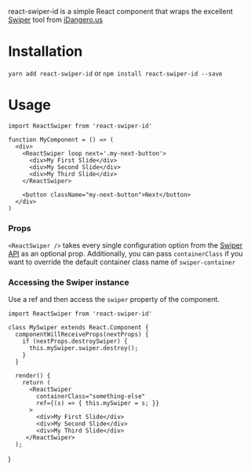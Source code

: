 react-swiper-id is a simple React component that wraps the excellent [Swiper](http://idangero.us/swiper/) tool from [iDangero.us](http://idangero.us)

# Installation #

`yarn add react-swiper-id` or `npm install react-swiper-id --save`

# Usage #


    import ReactSwiper from 'react-swiper-id'

    function MyComponent = () => (
      <div>
        <ReactSwiper loop next='.my-next-button'>
          <div>My First Slide</div>
          <div>My Second Slide</div>
          <div>My Third Slide</div>
        </ReactSwiper>

        <button className="my-next-button">Next</button>
      </div>
    )

### Props ###

`<ReactSwiper />` takes every single configuration option from the [Swiper API](http://idangero.us/swiper/api) as an optional prop.  Additionally, you can pass `containerClass` if you want to override the default container class name of `swiper-container`

### Accessing the Swiper instance ###

Use a ref and then access the `swiper` property of the component.

    import ReactSwiper from 'react-swiper-id'

    class MySwiper extends React.Component {
      componentWillReceiveProps(nextProps) {
        if (nextProps.destroySwiper) {
          this.mySwiper.swiper.destroy();
        }
      }

      render() {
        return (
          <ReactSwiper
            containerClass="something-else"
            ref={(s) => { this.mySwiper = s; }}
          >
            <div>My First Slide</div>
            <div>My Second Slide</div>
            <div>My Third Slide</div>
         </ReactSwiper>
      );
   )

